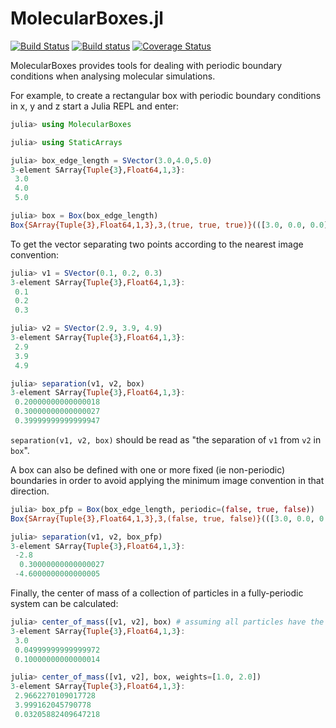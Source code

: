 # MolecularBoxes.jl

[![Build Status](https://travis-ci.org/tom--lee/MolecularBoxes.jl.svg?branch=master)](https://travis-ci.org/tom--lee/MolecularBoxes.jl)
[![Build status](https://ci.appveyor.com/api/projects/status/vlrr0x55fa52aimf?svg=true)](https://ci.appveyor.com/project/tom--lee/molecularboxes-jl)
[![Coverage Status](https://coveralls.io/repos/tom--lee/MolecularBoxes.jl/badge.svg?branch=master)](https://coveralls.io/r/tom--lee/MolecularBoxes.jl?branch=master)

MolecularBoxes provides tools for dealing with periodic boundary conditions 
when analysing molecular simulations.

For example, to create a rectangular box with periodic boundary conditions in 
x, y and z start a Julia REPL and enter:
```julia
julia> using MolecularBoxes

julia> using StaticArrays

julia> box_edge_length = SVector(3.0,4.0,5.0)
3-element SArray{Tuple{3},Float64,1,3}:
 3.0
 4.0
 5.0

julia> box = Box(box_edge_length)
Box{SArray{Tuple{3},Float64,1,3},3,(true, true, true)}(([3.0, 0.0, 0.0], [0.0, 4.0, 0.0], [0.0, 0.0, 5.0]), [3.0, 4.0, 5.0])
```

To get the vector separating two points according to the nearest image 
convention:

```julia
julia> v1 = SVector(0.1, 0.2, 0.3)
3-element SArray{Tuple{3},Float64,1,3}:
 0.1
 0.2
 0.3

julia> v2 = SVector(2.9, 3.9, 4.9)
3-element SArray{Tuple{3},Float64,1,3}:
 2.9
 3.9
 4.9

julia> separation(v1, v2, box)
3-element SArray{Tuple{3},Float64,1,3}:
 0.20000000000000018
 0.30000000000000027
 0.39999999999999947
```

`separation(v1, v2, box)` should be read as "the separation of `v1` from `v2` 
in `box`".

A box can also be defined with one or more fixed (ie non-periodic) boundaries 
in order to avoid applying the minimum image convention in that direction.

```julia
julia> box_pfp = Box(box_edge_length, periodic=(false, true, false))
Box{SArray{Tuple{3},Float64,1,3},3,(false, true, false)}(([3.0, 0.0, 0.0], [0.0, 4.0, 0.0], [0.0, 0.0, 5.0]), [3.0, 4.0, 5.0])

julia> separation(v1, v2, box_pfp)
3-element SArray{Tuple{3},Float64,1,3}:
 -2.8
  0.30000000000000027
 -4.6000000000000005
```

Finally, the center of mass of a collection of particles in a fully-periodic 
system can be calculated:
```julia
julia> center_of_mass([v1, v2], box) # assuming all particles have the same mass
3-element SArray{Tuple{3},Float64,1,3}:
 3.0
 0.04999999999999972
 0.10000000000000014

julia> center_of_mass([v1, v2], box, weights=[1.0, 2.0])
3-element SArray{Tuple{3},Float64,1,3}:
 2.9662270109017728
 3.999162045790778
 0.03205882409647218
```
